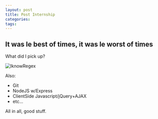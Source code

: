 ```yaml
---
layout: post
title: Post Internship
categories: 
tags: 
---
```

## It was le best of times, it was le worst of times

What did I pick up?

![IknowRegex](http://s2.quickmeme.com/img/4d/4d3b593318cd1586829846795e959cacd5f518856adbd18aeb83a4ecd9d70d9e.jpg)


Also:

- Git
- NodeJS w/Express
- ClientSide Javascript/jQuery+AJAX
- etc...

All in all, good stuff.